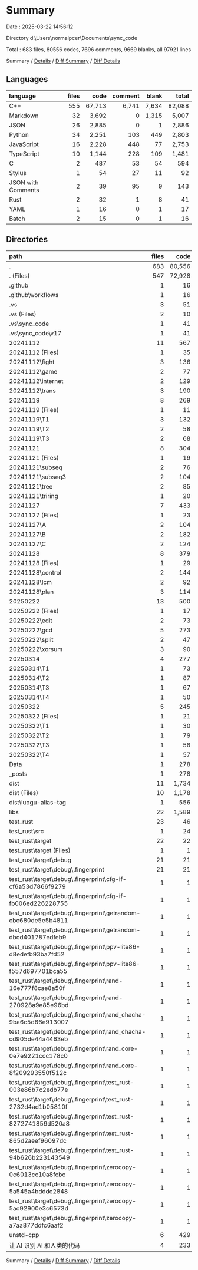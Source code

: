 # Summary

Date : 2025-03-22 14:56:12

Directory d:\\Users\\normalpcer\\Documents\\sync_code

Total : 683 files,  80556 codes, 7696 comments, 9669 blanks, all 97921 lines

Summary / [Details](details.md) / [Diff Summary](diff.md) / [Diff Details](diff-details.md)

## Languages
| language | files | code | comment | blank | total |
| :--- | ---: | ---: | ---: | ---: | ---: |
| C++ | 555 | 67,713 | 6,741 | 7,634 | 82,088 |
| Markdown | 32 | 3,692 | 0 | 1,315 | 5,007 |
| JSON | 26 | 2,885 | 0 | 1 | 2,886 |
| Python | 34 | 2,251 | 103 | 449 | 2,803 |
| JavaScript | 16 | 2,228 | 448 | 77 | 2,753 |
| TypeScript | 10 | 1,144 | 228 | 109 | 1,481 |
| C | 2 | 487 | 53 | 54 | 594 |
| Stylus | 1 | 54 | 27 | 11 | 92 |
| JSON with Comments | 2 | 39 | 95 | 9 | 143 |
| Rust | 2 | 32 | 1 | 8 | 41 |
| YAML | 1 | 16 | 0 | 1 | 17 |
| Batch | 2 | 15 | 0 | 1 | 16 |

## Directories
| path | files | code | comment | blank | total |
| :--- | ---: | ---: | ---: | ---: | ---: |
| . | 683 | 80,556 | 7,696 | 9,669 | 97,921 |
| . (Files) | 547 | 72,928 | 7,069 | 8,522 | 88,519 |
| .github | 1 | 16 | 0 | 1 | 17 |
| .github\\workflows | 1 | 16 | 0 | 1 | 17 |
| .vs | 3 | 51 | 0 | 0 | 51 |
| .vs (Files) | 2 | 10 | 0 | 0 | 10 |
| .vs\\sync_code | 1 | 41 | 0 | 0 | 41 |
| .vs\\sync_code\\v17 | 1 | 41 | 0 | 0 | 41 |
| 20241112 | 11 | 567 | 33 | 84 | 684 |
| 20241112 (Files) | 1 | 35 | 0 | 7 | 42 |
| 20241112\\fight | 3 | 136 | 2 | 21 | 159 |
| 20241112\\game | 2 | 77 | 0 | 13 | 90 |
| 20241112\\internet | 2 | 129 | 2 | 15 | 146 |
| 20241112\\trans | 3 | 190 | 29 | 28 | 247 |
| 20241119 | 8 | 269 | 12 | 55 | 336 |
| 20241119 (Files) | 1 | 11 | 0 | 3 | 14 |
| 20241119\\T1 | 3 | 132 | 7 | 26 | 165 |
| 20241119\\T2 | 2 | 58 | 2 | 12 | 72 |
| 20241119\\T3 | 2 | 68 | 3 | 14 | 85 |
| 20241121 | 8 | 304 | 12 | 59 | 375 |
| 20241121 (Files) | 1 | 19 | 0 | 4 | 23 |
| 20241121\\subseq | 2 | 76 | 3 | 13 | 92 |
| 20241121\\subseq3 | 2 | 104 | 4 | 19 | 127 |
| 20241121\\tree | 2 | 85 | 5 | 20 | 110 |
| 20241121\\triring | 1 | 20 | 0 | 3 | 23 |
| 20241127 | 7 | 433 | 9 | 92 | 534 |
| 20241127 (Files) | 1 | 23 | 0 | 6 | 29 |
| 20241127\\A | 2 | 104 | 0 | 25 | 129 |
| 20241127\\B | 2 | 182 | 6 | 37 | 225 |
| 20241127\\C | 2 | 124 | 3 | 24 | 151 |
| 20241128 | 8 | 379 | 14 | 104 | 497 |
| 20241128 (Files) | 1 | 29 | 0 | 10 | 39 |
| 20241128\\control | 2 | 144 | 11 | 36 | 191 |
| 20241128\\lcm | 2 | 92 | 2 | 27 | 121 |
| 20241128\\plan | 3 | 114 | 1 | 31 | 146 |
| 20250222 | 13 | 500 | 68 | 88 | 656 |
| 20250222 (Files) | 1 | 17 | 0 | 4 | 21 |
| 20250222\\edit | 2 | 73 | 14 | 15 | 102 |
| 20250222\\gcd | 5 | 273 | 36 | 42 | 351 |
| 20250222\\split | 2 | 47 | 4 | 8 | 59 |
| 20250222\\xorsum | 3 | 90 | 14 | 19 | 123 |
| 20250314 | 4 | 277 | 68 | 37 | 382 |
| 20250314\\T1 | 1 | 73 | 23 | 9 | 105 |
| 20250314\\T2 | 1 | 87 | 8 | 12 | 107 |
| 20250314\\T3 | 1 | 67 | 31 | 8 | 106 |
| 20250314\\T4 | 1 | 50 | 6 | 8 | 64 |
| 20250322 | 5 | 245 | 37 | 50 | 332 |
| 20250322 (Files) | 1 | 21 | 0 | 7 | 28 |
| 20250322\\T1 | 1 | 30 | 11 | 9 | 50 |
| 20250322\\T2 | 1 | 79 | 24 | 16 | 119 |
| 20250322\\T3 | 1 | 58 | 2 | 10 | 70 |
| 20250322\\T4 | 1 | 57 | 0 | 8 | 65 |
| Data | 1 | 278 | 0 | 195 | 473 |
| _posts | 1 | 278 | 0 | 193 | 471 |
| dist | 11 | 1,734 | 334 | 11 | 2,079 |
| dist (Files) | 10 | 1,178 | 228 | 10 | 1,416 |
| dist\\luogu-alias-tag | 1 | 556 | 106 | 1 | 663 |
| libs | 22 | 1,589 | 30 | 104 | 1,723 |
| test_rust | 23 | 46 | 0 | 6 | 52 |
| test_rust\\src | 1 | 24 | 0 | 6 | 30 |
| test_rust\\target | 22 | 22 | 0 | 0 | 22 |
| test_rust\\target (Files) | 1 | 1 | 0 | 0 | 1 |
| test_rust\\target\\debug | 21 | 21 | 0 | 0 | 21 |
| test_rust\\target\\debug\\.fingerprint | 21 | 21 | 0 | 0 | 21 |
| test_rust\\target\\debug\\.fingerprint\\cfg-if-cf6a53d7866f9279 | 1 | 1 | 0 | 0 | 1 |
| test_rust\\target\\debug\\.fingerprint\\cfg-if-fb006ed226228755 | 1 | 1 | 0 | 0 | 1 |
| test_rust\\target\\debug\\.fingerprint\\getrandom-cbc680de5e5b4811 | 1 | 1 | 0 | 0 | 1 |
| test_rust\\target\\debug\\.fingerprint\\getrandom-dbcd401787edfeb9 | 1 | 1 | 0 | 0 | 1 |
| test_rust\\target\\debug\\.fingerprint\\ppv-lite86-d8edefb93ba7fd52 | 1 | 1 | 0 | 0 | 1 |
| test_rust\\target\\debug\\.fingerprint\\ppv-lite86-f557d697701bca55 | 1 | 1 | 0 | 0 | 1 |
| test_rust\\target\\debug\\.fingerprint\\rand-16e777f8cae8a50f | 1 | 1 | 0 | 0 | 1 |
| test_rust\\target\\debug\\.fingerprint\\rand-270928a9e85e96bd | 1 | 1 | 0 | 0 | 1 |
| test_rust\\target\\debug\\.fingerprint\\rand_chacha-9ba6c5d66e913007 | 1 | 1 | 0 | 0 | 1 |
| test_rust\\target\\debug\\.fingerprint\\rand_chacha-cd905de44a4463eb | 1 | 1 | 0 | 0 | 1 |
| test_rust\\target\\debug\\.fingerprint\\rand_core-0e7e9221ccc178c0 | 1 | 1 | 0 | 0 | 1 |
| test_rust\\target\\debug\\.fingerprint\\rand_core-8f209293550f512c | 1 | 1 | 0 | 0 | 1 |
| test_rust\\target\\debug\\.fingerprint\\test_rust-003e86b7c2edb77e | 1 | 1 | 0 | 0 | 1 |
| test_rust\\target\\debug\\.fingerprint\\test_rust-2732d4ad1b05810f | 1 | 1 | 0 | 0 | 1 |
| test_rust\\target\\debug\\.fingerprint\\test_rust-8272741859d520a8 | 1 | 1 | 0 | 0 | 1 |
| test_rust\\target\\debug\\.fingerprint\\test_rust-865d2aeef96097dc | 1 | 1 | 0 | 0 | 1 |
| test_rust\\target\\debug\\.fingerprint\\test_rust-94b626b223143549 | 1 | 1 | 0 | 0 | 1 |
| test_rust\\target\\debug\\.fingerprint\\zerocopy-0c6013cc10a8fcbc | 1 | 1 | 0 | 0 | 1 |
| test_rust\\target\\debug\\.fingerprint\\zerocopy-5a545a4bdddc2848 | 1 | 1 | 0 | 0 | 1 |
| test_rust\\target\\debug\\.fingerprint\\zerocopy-5ac92900e3c6573d | 1 | 1 | 0 | 0 | 1 |
| test_rust\\target\\debug\\.fingerprint\\zerocopy-a7aa877ddfc6aaf2 | 1 | 1 | 0 | 0 | 1 |
| unstd-cpp | 6 | 429 | 4 | 58 | 491 |
| 让 AI 识别 AI 和人类的代码 | 4 | 233 | 6 | 10 | 249 |

Summary / [Details](details.md) / [Diff Summary](diff.md) / [Diff Details](diff-details.md)